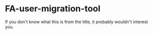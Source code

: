 # FA-user-migration-tool
If you don't know what this is from the title, it probably wouldn't interest you.
